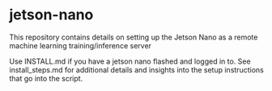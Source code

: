 # jetson-nano

This repository contains details on setting up the Jetson Nano as a remote machine learning training/inference server

Use INSTALL.md if you have a jetson nano flashed and logged in to. See install_steps.md for additional details and insights into the setup instructions that go into the script.